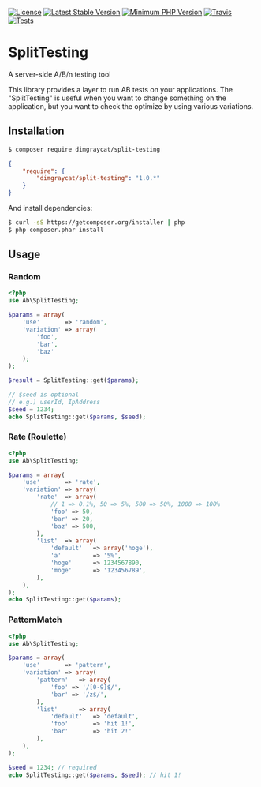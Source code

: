 [![License](https://img.shields.io/badge/license-mit-blue.svg?style=flat-square)](https://github.com/dimgraycat/php-split-testing/blob/master/LICENSE)
[![Latest Stable Version](https://img.shields.io/packagist/v/dimgraycat/phpirkit.svg?style=flat-square)](https://packagist.org/packages/dimgraycat/split-testing)
[![Minimum PHP Version](https://img.shields.io/badge/php-%3E%3D%205.3-8892BF.svg?style=flat-square)](https://php.net/)
[![Travis](https://img.shields.io/travis/rust-lang/rust.svg?style=flat-square)](https://travis-ci.org/dimgraycat/php-split-testing)
[![Tests](https://php-eye.com/badge/dimgraycat/split-testing/tested.svg?style=flat-square)](https://php-eye.com/package/dimgraycat/split-testing)

# SplitTesting
A server-side A/B/n testing tool

This library provides a layer to run AB tests on your applications.
The "SplitTesting" is useful when you want to change something on the application, but you want to check the optimize by using various variations.

## Installation

```bash
$ composer require dimgraycat/split-testing
```
```json
{
    "require": {
        "dimgraycat/split-testing": "1.0.*"
    }
}
```

And install dependencies:

```bash
$ curl -sS https://getcomposer.org/installer | php
$ php composer.phar install
```

## Usage

### Random
```php
<?php
use Ab\SplitTesting;

$params = array(
	'use'		=> 'random',
    'variation' => array(
        'foo',
        'bar',
        'baz'
    );
);

$result = SplitTesting::get($params);

// $seed is optional
// e.g.) userId, IpAddress
$seed = 1234;
echo SplitTesting::get($params, $seed);
```

### Rate (Roulette)
```php
<?php
use Ab\SplitTesting;

$params = array(
	'use'       => 'rate',
	'variation' => array(
		'rate'  => array(
          	// 1 => 0.1%, 50 => 5%, 500 => 50%, 1000 => 100%
			'foo' => 50,
			'bar' => 20,
			'baz' => 500,
		),
		'list'  => array(
			'default'   => array('hoge'),
			'a'         => '5%',
			'hoge'      => 1234567890,
			'moge'      => '123456789',
		),
	),
);
echo SplitTesting::get($params);
```

### PatternMatch
```php
<?php
use Ab\SplitTesting;

$params = array(
	'use'       => 'pattern',
	'variation' => array(
		'pattern'   => array(
			'foo' => '/[0-9]$/',
			'bar' => '/z$/',
		),
		'list'      => array(
			'default'	=> 'default',
			'foo'       => 'hit 1!',
			'bar'       => 'hit 2!'
		),
	),
);

$seed = 1234; // required
echo SplitTesting::get($params, $seed); // hit 1!
```
